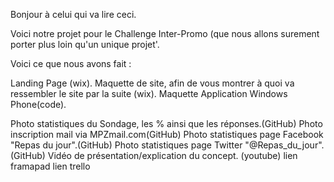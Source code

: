 Bonjour à celui qui va lire ceci.

Voici notre projet pour le Challenge Inter-Promo (que nous allons surement porter plus loin qu'un unique projet'. 

Voici ce que nous avons fait : 

Landing Page (wix).
Maquette de site, afin de vous montrer à quoi va ressembler le site par la suite (wix).
Maquette Application Windows Phone(code).

Photo statistiques du Sondage, les % ainsi que les réponses.(GitHub)
Photo inscription mail via MPZmail.com(GitHub)
Photo statistiques page Facebook "Repas du jour".(GitHub)
Photo statistiques page Twitter "@Repas_du_jour".(GitHub)
Vidéo de présentation/explication du concept. (youtube)
lien framapad
lien trello
